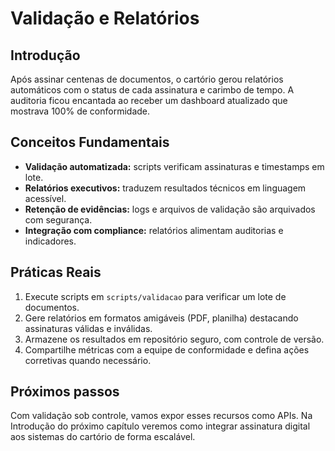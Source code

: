 # Validação e Relatórios

## Introdução

Após assinar centenas de documentos, o cartório gerou relatórios automáticos com o status de cada assinatura e carimbo de tempo. A auditoria ficou encantada ao receber um dashboard atualizado que mostrava 100% de conformidade.

## Conceitos Fundamentais

- **Validação automatizada:** scripts verificam assinaturas e timestamps em lote.
- **Relatórios executivos:** traduzem resultados técnicos em linguagem acessível.
- **Retenção de evidências:** logs e arquivos de validação são arquivados com segurança.
- **Integração com compliance:** relatórios alimentam auditorias e indicadores.

## Práticas Reais

1. Execute scripts em `scripts/validacao` para verificar um lote de documentos.
2. Gere relatórios em formatos amigáveis (PDF, planilha) destacando assinaturas válidas e inválidas.
3. Armazene os resultados em repositório seguro, com controle de versão.
4. Compartilhe métricas com a equipe de conformidade e defina ações corretivas quando necessário.

## Próximos passos

Com validação sob controle, vamos expor esses recursos como APIs. Na Introdução do próximo capítulo veremos como integrar assinatura digital aos sistemas do cartório de forma escalável.
